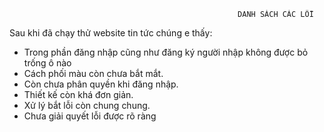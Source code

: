                                                        DANH SÁCH CÁC LỖI
Sau khi đã chạy thử website tin tức chúng e thấy:  

- Trong phần đăng nhập cũng như đăng ký người nhập không được bỏ trống ô nào 
- Cách phối màu còn chưa bắt mắt.
- Còn chưa phân quyền khi đăng nhập.
- Thiết kế còn khá đơn giản.
- Xử lý bắt lỗi còn chung chung.
- Chưa giải quyết lỗi được rõ ràng
